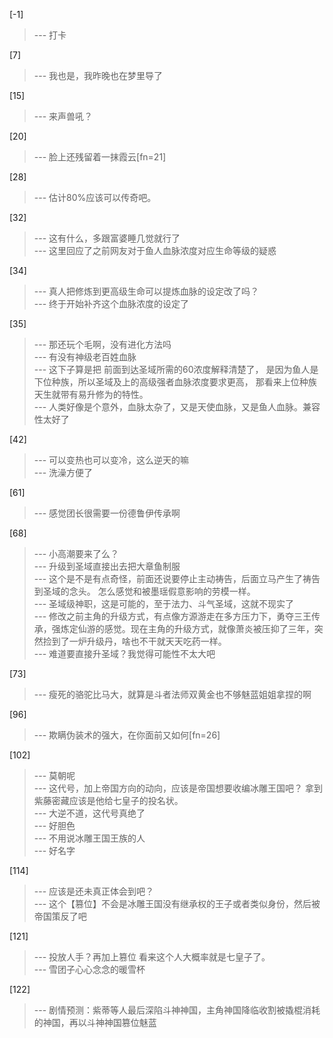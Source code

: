 
[-1] 
>--- 打卡<br>

[7] 
>--- 我也是，我昨晚也在梦里导了<br>

[15] 
>--- 来声兽吼？<br>

[20] 
>--- 脸上还残留着一抹霞云[fn=21]<br>

[28] 
>--- 估计80%应该可以传奇吧。<br>

[32] 
>--- 这有什么，多跟富婆睡几觉就行了<br>
>--- 这里回应了之前网友对于鱼人血脉浓度对应生命等级的疑惑<br>

[34] 
>--- 真人把修炼到更高级生命可以提炼血脉的设定改了吗？<br>
>--- 终于开始补齐这个血脉浓度的设定了<br>

[35] 
>--- 那还玩个毛啊，没有进化方法吗<br>
>--- 有没有神级老百姓血脉<br>
>--- 这下子算是把
前面到达圣域所需的60浓度解释清楚了，
是因为鱼人是下位种族，所以圣域及上的高级强者血脉浓度要求更高，
那看来上位种族天生就带有易升修为的特性。<br>
>--- 人类好像是个意外，血脉太杂了，又是天使血脉，又是鱼人血脉。兼容性太好了<br>

[42] 
>--- 可以变热也可以变冷，这么逆天的嘛<br>
>--- 洗澡方便了<br>

[61] 
>--- 感觉团长很需要一份德鲁伊传承啊<br>

[68] 
>--- 小高潮要来了么？<br>
>--- 升级到圣域直接出去把大章鱼制服<br>
>--- 这个是不是有点奇怪，前面还说要停止主动祷告，后面立马产生了祷告到圣域的念头。
怎么感觉和被墨瑶假意影响的劳模一样。<br>
>--- 圣域级神职，这是可能的，至于法力、斗气圣域，这就不现实了<br>
>--- 修改之前主角的升级方式，有点像方源游走在多方压力下，勇夺三王传承，强炼定仙游的感觉。现在主角的升级方式，就像萧炎被压抑了三年，突然捡到了一炉升级丹，啥也不干就天天吃药一样。<br>
>--- 难道要直接升圣域？我觉得可能性不太大吧<br>

[73] 
>--- 瘦死的骆驼比马大，就算是斗者法师双黄金也不够魅蓝姐姐拿捏的啊<br>

[96] 
>--- 欺瞒伪装术的强大，在你面前又如何[fn=26]<br>

[102] 
>--- 莫朝呢<br>
>--- 这代号，加上帝国方向的动向，应该是帝国想要收编冰雕王国吧？
拿到紫藤密藏应该是他给七皇子的投名状。<br>
>--- 大逆不道，这代号真绝了<br>
>--- 好胆色<br>
>--- 不用说冰雕王国王族的人<br>
>--- 好名字<br>

[114] 
>--- 应该是还未真正体会到吧？<br>
>--- 这个【篡位】不会是冰雕王国没有继承权的王子或者类似身份，然后被帝国策反了吧<br>

[121] 
>--- 投放人手？再加上篡位 看来这个人大概率就是七皇子了。<br>
>--- 雪团子心心念念的暖雪杯<br>

[122] 
>--- 剧情预测：紫蒂等人最后深陷斗神神国，主角神国降临收割被撬棍消耗的神国，再以斗神神国篡位魅蓝<br>
